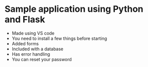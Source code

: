 # Sample application using Python and Flask
- Made using VS code
- You need to install a few things before starting
- Added forms
- Included with a database
- Has error handling
- You can reset your password